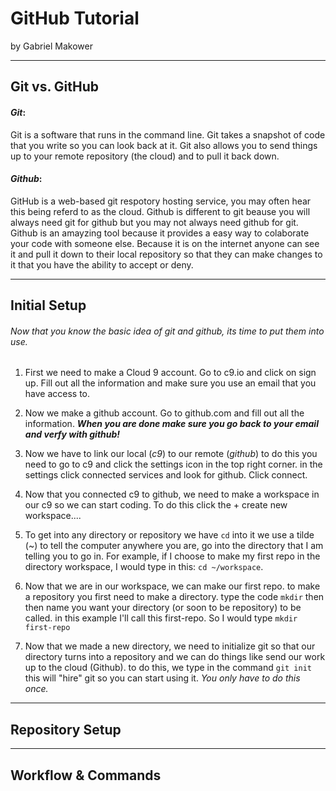 # GitHub Tutorial

by Gabriel Makower 

---
## Git vs. GitHub
 #### **_Git_**:  
Git is a software that runs in the command line. Git takes a snapshot of code that you write so you can look back at it. Git also allows you to send things up to your remote repository (the cloud) and to pull it back down. 
 #### **_Github_**:  
GitHub is a web-based git respotory hosting service, you may often hear this being referd to as the cloud. Github is different to git beause you will always need git for github but you may not always need github for git. Github is an amayzing tool because it provides a easy way to colaborate your code with someone else. Because it is on the internet anyone can see it and pull it down to their local repository so that they can make changes to it that you have the ability to accept or deny.  


---
## Initial Setup
###### Now that you know the basic idea of git and github, its time to put them into use.
1) First we need to make a Cloud 9 account. Go to c9.io and click on sign up. Fill out all the information and make sure you use an email that you have access to. 

2) Now we make a github account. Go to github.com and fill out all the information. **_When you are done make sure you go back to your email and verfy with github!_**

3) Now we have to link our local (_c9_) to our remote (_github_) to do this you need to go to c9 and click the settings icon in the top right corner. in the settings click connected services and look for github. Click connect. 

4) Now that you connected c9 to github, we need to make a workspace in our c9 so we can start coding. To do this click the + create new workspace.... 


4) To get into any directory or repository we have `cd` into it we use a tilde (~) to tell the computer anywhere you are, go into the directory that I am telling you to go in. For example, if I choose to make my first repo in the directory workspace, I would type in this: `cd ~/workspace`. 

4) Now that we are in our workspace, we can make our first repo. to make a repository you first need to make a directory. type the code `mkdir` then then name you want your directory (or soon to be repository) to be called. in this example I'll call this first-repo. So I would type `mkdir first-repo` 

5) Now that we made a new directory, we need to initialize git so that our directory turns into a repository and we can do things like send our work up to the cloud (Github). to do this, we type in the command `git init` this will "hire" git so you can start using it. _You only have to do this once._   




---
## Repository Setup



---
## Workflow & Commands